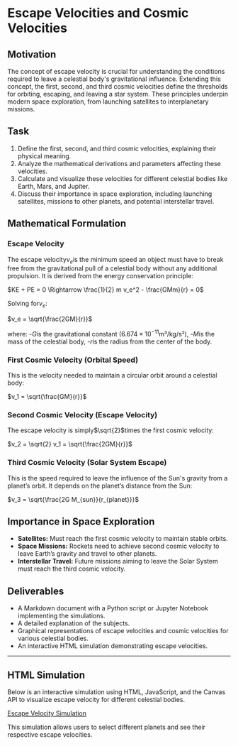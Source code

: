 # Escape Velocities and Cosmic Velocities

## Motivation
The concept of escape velocity is crucial for understanding the conditions required to leave a celestial body's gravitational influence. Extending this concept, the first, second, and third cosmic velocities define the thresholds for orbiting, escaping, and leaving a star system. These principles underpin modern space exploration, from launching satellites to interplanetary missions.

## Task
1. Define the first, second, and third cosmic velocities, explaining their physical meaning.
2. Analyze the mathematical derivations and parameters affecting these velocities.
3. Calculate and visualize these velocities for different celestial bodies like Earth, Mars, and Jupiter.
4. Discuss their importance in space exploration, including launching satellites, missions to other planets, and potential interstellar travel.

## Mathematical Formulation
### Escape Velocity
The escape velocity$v_e$is the minimum speed an object must have to break free from the gravitational pull of a celestial body without any additional propulsion. It is derived from the energy conservation principle:

$KE + PE = 0 \Rightarrow \frac{1}{2} m v_e^2 - \frac{GMm}{r} = 0$

Solving for$v_e$:

$v_e = \sqrt{\frac{2GM}{r}}$

where:
-$G$is the gravitational constant ($6.674 \times 10^{-11}$m³/kg/s²),
-$M$is the mass of the celestial body,
-$r$is the radius from the center of the body.

### First Cosmic Velocity (Orbital Speed)
This is the velocity needed to maintain a circular orbit around a celestial body:

$v_1 = \sqrt{\frac{GM}{r}}$

### Second Cosmic Velocity (Escape Velocity)
The escape velocity is simply$\sqrt{2}$times the first cosmic velocity:

$v_2 = \sqrt{2} v_1 = \sqrt{\frac{2GM}{r}}$

### Third Cosmic Velocity (Solar System Escape)
This is the speed required to leave the influence of the Sun's gravity from a planet’s orbit. It depends on the planet’s distance from the Sun:

$v_3 = \sqrt{\frac{2G M_{sun}}{r_{planet}}}$

## Importance in Space Exploration
- **Satellites:** Must reach the first cosmic velocity to maintain stable orbits.
- **Space Missions:** Rockets need to achieve second cosmic velocity to leave Earth’s gravity and travel to other planets.
- **Interstellar Travel:** Future missions aiming to leave the Solar System must reach the third cosmic velocity.

## Deliverables
- A Markdown document with a Python script or Jupyter Notebook implementing the simulations.
- A detailed explanation of the subjects.
- Graphical representations of escape velocities and cosmic velocities for various celestial bodies.
- An interactive HTML simulation demonstrating escape velocities.

---

## HTML Simulation
Below is an interactive simulation using HTML, JavaScript, and the Canvas API to visualize escape velocity for different celestial bodies.

[Escape Velocity Simulation](project_motion2.html)

This simulation allows users to select different planets and see their respective escape velocities. 


